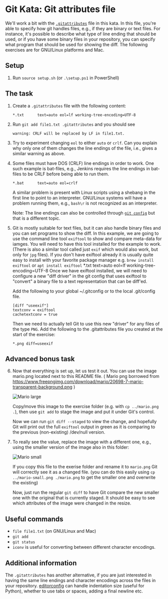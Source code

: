 # Git Kata: Git attributes file

We'll work a bit with the [`.gitattributes`](https://www.git-scm.com/docs/gitattributes)
file in this kata. In this file, you're able to specify how git handles files, e.g., if they
are binary or text files. For instance, it's possible to describe what type of
line ending that should be used, or if you have some binary files in your repository,
you can specify what program that should be used for showing the diff. The following exercises
are for GNU/Linux platforms and Mac.

## Setup

1. Run `source setup.sh` (or `.\setup.ps1` in PowerShell)

## The task

1. Create a `.gitattributes` file with the following content:

    `*.txt      text=auto eol=lf working-tree-encoding=UTF-8`

2. Run `git add file1.txt .gitattributes` and you should see

    `warning: CRLF will be replaced by LF in file1.txt.`

3. Try to experiment changing `eol` to either `auto` or `crlf`. Can you explain
   why only one of them changes the line endings of the file, i.e., gives a
   similar warning as above.

4. Some files must have DOS (CRLF) line endings in order to work. One such example
   is bat-files, e.g., Jenkins requires the line endings in bat-files to be CRLF before
   being able to run them.

   `*.bat      text=auto eol=crlf`

   A similar problem is present with Linux scripts using a shebang in the first line to point
   to an interpreter. GNU/Linux systems will have a problem running them, e.g., `bash\r` is not
   recognized as an interpreter.

   Note: The line endings can also be controlled through
   [`git config`](https://www.git-scm.com/book/en/v2/Customizing-Git-Git-Configuration) but that is a different topic.

5. Git is mostly suitable for text files, but it can also handle binary files and you can set programs to show the diff.
   In this example, we are going to use the command line tool `exiftool` to show and compare meta-data for iamges. You will need to have this tool installed for the example to work. (There is also a similar tool called just `exif` which would also work, but only for `jpg` files). If you don't have exiftool already it is usually quite easy to install with your favorite package manager e.g. `brew install exiftool` or `apt install exiftool`
*.txt      text=auto eol=lf working-tree-encoding=UTF-8
   Once we have exiftool installed, we will need to configure a new "diff driver" in the git config that uses exiftool to "convert" a binary file to a text representation that can be diff'ed.

   Add the following to your global ~/.gitconfig or to the local .git/config file.

   ```shell
   [diff "useexif"]
   textconv = exiftool
   cachetextconv = true
   ```

   Then we need to actually tell Git to use this new "driver" for any files of the type `PNG`. Add the following to the .gitattributes file you created at the start of the exercise:

   ```shell
   *.png diff=useexif
   ```

## Advanced bonus task

6. Now that everything is set up, let us test it out.
   You can use the image mario.png located next to this README file. ( Mario png borrowed from <https://www.freepngimg.com/download/mario/20698-7-mario-transparent-background.png> )

   ![Mario large](mario.png)

   Copy/move this image to the exercise folder (e.g. with `cp ../mario.png .`), then use `git add` to stage the image and put it under Git's control.

   Now we can run `git diff --staged` to view the change, and hopefully Git will print out the full `exiftool` output in green as it is comparing to the previous (non-existing) /dev/null version.

7. To really see the value, replace the image with a different one, e.g., using the smaller version of the image also in this folder:

   ![Mario small](mario-small.png)

   If you copy this file to the exerise folder and rename it to `mario.png` Git will correctly see it as a changed file. (you can do this easily using `cp ../mario-small.png ./mario.png` to get the smaller one and overwrite the existing)

   Now, just run the regular `git diff` to have Git compare the new smaller one with the original that is currently staged. It should be easy to see which attributes of the image were changed in the resize.

## Useful commands

- `file file1.txt` (on GNU/Linux and Mac)
- `git add`
- `git status`
- `iconv` is useful for converting between different character encodings.

## Additional information

The `.gitattributes` has another alternative, if you are just interested in
having the same line endings and character encodings across the files in your
repository. [editorconfig](https://editorconfig.org/) can handle indentation
size (useful for Python), whether to use tabs or spaces, adding a final newline
etc.

